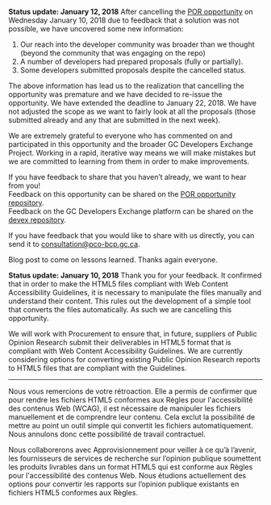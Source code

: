 **Status update:  January 12, 2018**
After cancelling the [POR opportunity](https://beta.gcdevexchange.org/opportunities/opp-create-accessible-copies-of-reports-and-summary-tables----cr-er-des-copies-accessibles-des-rapports-et-des-tableaux-sommaires) on Wednesday January 10, 2018 due to feedback that a solution was not possible, we have uncovered some new information:
  
1. Our reach into the developer community was broader than we thought (beyond the community that was engaging on the repo)
2. A number of developers had prepared proposals (fully or partially). 
3. Some developers submitted proposals despite the cancelled status.
 
The above information has lead us to the realization that cancelling the opportunity was premature and we have decided to re-issue the opportunity.  We have extended the deadline to January 22, 2018. We have not adjusted the scope as we want to fairly look at all the proposals (those submitted already and any that are submitted in the next week).
 
We are extremely grateful to everyone who has commented on and participated in this opportunity and the broader GC Developers Exchange Project.  Working in a rapid, iterative way means we will make mistakes but we are committed to learning from them in order to make improvements.
 
If you have feedback to share that you haven’t already, we want to hear from you!  
Feedback on this opportunity can be shared on the [POR opportunity repository](https://github.com/canada-ca/PCO-Public-Opinion-Research__Recherche-en-opinion-publique--BCP/issues).  
Feedback on the GC Developers Exchange platform can be shared on the [devex repository](https://github.com/canada-ca/devex/issues).  
 
If you have feedback that you would like to share with us directly, you can send it to consultation@pco-bcp.gc.ca.
 
Blog post to come on lessons learned.  Thanks again everyone.
 
 

**Status update:  January 10, 2018**
Thank you for your feedback. It confirmed that in order to make the HTML5 files compliant with Web Content Accessibility Guidelines, it is necessary to manipulate the files manually and understand their content. This rules out the development of a simple tool that converts the files automatically.  As such we are cancelling this opportunity.

We will work with Procurement to ensure that, in future, suppliers of Public Opinion Research submit their deliverables in HTML5 format that is compliant with Web Content Accessibility Guidelines. We are currently considering options for converting existing Public Opinion Research reports to HTML5 files that are compliant with the Guidelines.

-----

Nous vous remercions de votre rétroaction. Elle a permis de confirmer que pour rendre les fichiers HTML5 conformes aux Règles pour l'accessibilité des contenus Web (WCAG), il est nécessaire de manipuler les fichiers manuellement et de comprendre leur contenu. Cela exclut la possibilité de mettre au point un outil simple qui convertit les fichiers automatiquement. Nous annulons donc cette possibilité de travail contractuel. 

Nous collaborerons avec Approvisionnement pour veiller à ce qu’à l’avenir, les fournisseurs de services de recherche sur l’opinion publique soumettent les produits livrables dans un format HTML5 qui est conforme aux Règles pour l'accessibilité des contenus Web. Nous étudions actuellement des options pour convertir les rapports sur l’opinion publique existants en fichiers HTML5 conformes aux Règles.
